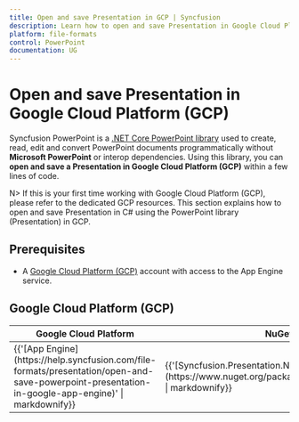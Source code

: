 ```yaml
--- 
title: Open and save Presentation in GCP | Syncfusion 
description: Learn how to open and save Presentation in Google Cloud Platform (GCP) using .NET Core PowerPoint library (Presentation) without Microsoft PowerPoint or interop dependencies. 
platform: file-formats 
control: PowerPoint 
documentation: UG 
--- 
```


# Open and save Presentation in Google Cloud Platform (GCP)

Syncfusion PowerPoint is a [.NET Core PowerPoint library](https://www.syncfusion.com/document-processing/powerpoint-framework/net-core) used to create, read, edit and convert PowerPoint documents programmatically without **Microsoft PowerPoint** or interop dependencies. Using this library, you can **open and save a Presentation in Google Cloud Platform (GCP)** within a few lines of code.

N> If this is your first time working with Google Cloud Platform (GCP), please refer to the dedicated GCP resources. This section explains how to open and save Presentation in C# using the PowerPoint library (Presentation) in GCP. 

## Prerequisites 

* A [Google Cloud Platform (GCP)](https://console.cloud.google.com/getting-started) account with access to the App Engine service.

## Google Cloud Platform (GCP)

<table>
<thead>
<tr>
<th>
Google Cloud Platform<br/></th><th>
NuGet package name<br/></th></tr></thead>
<tr>
<td>
{{'[App Engine](https://help.syncfusion.com/file-formats/presentation/open-and-save-powerpoint-presentation-in-google-app-engine)' | markdownify}}<br/></td><td>
{{'[Syncfusion.Presentation.Net.Core](https://www.nuget.org/packages/Syncfusion.Presentation.Net.Core)' | markdownify}}<br/>
</td></tr>
</table>